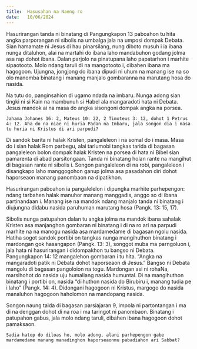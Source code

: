 ```yaml
---
title:  Hasusahan na Naeng ro
date:   10/06/2024
---
```


Hasurirangan tanda ni binatang di Pangungkapon 13 paboahon tu hita angka parporangan ni sibolis na umbalga jala na umposi dompak Debata. Sian hamamate ni Jesus di hau pinarsilang, nung diboto musuh i ia ibana nunga ditaluhon, alai na martahi do ibana laho mandabuhon godang jolma asa rap dohot ibana. Dalan parjolo na pinatupana laho papatarhon i marhite sipaotooto. Molo ndang taruli di na mangotooto i, dibahen ibana ma hagogoon. Ujungna, jongjong do ibana dipudi ni uhum na manang ise na so olo manomba binatang i manang manjalo gombaranna na marutang hosa do nasida.

Na tutu do, panginsahion di ugamo ndada na imbaru. Nunga adong sian tingki ni si Kain na mambunuh si Habel ala mangaradoti hata ni Debata. Jesus mandok ai na masa do angka sisongoni dompak angka na porsea.

`Jahama Johanes 16: 2, Mateus 10: 22, 2 Timoteus 3: 12, dohot 1 Petrus 4: 12. Aha do na niae ni huria Padan na Imbaru, jala songon dia i masa tu huria ni Kristus di ari parpudi?`

Di sandok barita ni halak Kristen, pangaleleon i na somal do i masa. Masa do i sian halak Rom parbegu, alai tarlumobi tangkas tarida di bagasan pangaleleon bolon dompak halak Kristen na porsea di hata ni Bibel sian pamarenta di abad parsitongaan. Tanda ni binatang holan rante na mangihut di bagasan rante ni sibolis i. Songon pangaleleon di na robi, pangaleleon i disangkapo laho manggogohon ganup jolma asa pasadahon diri dohot haporseaon manang panombaon na dipatikhon.

Hasurirangan paboahon ia pangalelelon i dipungka marhite parhepengon: ndang tarbahen halak manuhor manang manggadis, anggo so di ibana partinandaan i. Manang ise na mandok ndang manjalo tanda ni binatang i diujungna didabu nasida paruhuman marutang hosa (Pangk. 13: 15, 17).

Sibolis nunga patupahon dalan tu angka jolma na mandok ibana sahalak Kristen asa manjanghon gombaran ni binatang i di na ro ari na parpudi marhite na na manogu nasida asa mardamedame di bagasan ngolu nasida. Hatiha sogot sandok portibi on tangkas nunga mangihuthon binatang i mardongan gok hasangapon (Pangk. 13: 3), songgot muba ma parngoluon i, jala hata ni hasurirangan i didompakhon tu bangso ni Debata. Pangungkapon 14: 12 mangalehon gombaran i tu hita. “Angka na mangaradoti patik ni Debata dohot haporseaon di Jesus.” Bangso ni Debata mangolu di bagasan pangoloion na togu. Mardongan asi ni rohaNa, marsihohot do nasida uju humaliang nasida humuntal. Di na mangihuthon binatang i portibi on, nasida “diihuthon nasida do Birubiru i, manang tudia pe i laho” (Pangk. 14: 4). Didongani hagogoon ni Kristus, margogo do nasida manaluhon hagogoon haholomon na mandopang nasida.

Songon naung taida di bagasan parsiajaran 9, impola ni partontangan i ma di na denggan dohot di na roa i ma taringot ni panombaon. Binatang i patupahon gabus, jala molo ndang taruli, dibahen ibana hagogoon dohot pamaksaon.

`Sadia hatop do diloas ho, molo adong, alani parhepengon gabe mardamedame manang manadinghon haporseaonmu pabadiahon ari Sabbat?`